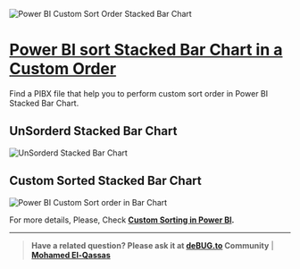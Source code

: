 ![Power BI Custom Sort Order Stacked Bar Chart](https://user-images.githubusercontent.com/49816567/157795732-90bf59ba-e76f-4985-8eaf-0dd47211f91f.png)


# [Power BI sort Stacked Bar Chart in a Custom Order](https://devoworx.net/power-bi-custom-sort-order-bar-chart/)

Find a PIBX file that help you to perform custom sort order in Power BI Stacked Bar Chart.

## UnSorderd Stacked Bar Chart
![UnSorderd Stacked Bar Chart](https://user-images.githubusercontent.com/49816567/157779113-fc14df64-24c8-4ac2-8bda-c23276f169b1.png)

## Custom Sorted Stacked Bar Chart
![Power BI Custom Sort order in Bar Chart](https://user-images.githubusercontent.com/49816567/157779184-9e8de6ba-5b5c-4aa7-a53f-e912d1b16206.png)

  
For more details, Please, Check **[Custom Sorting in Power BI](https://devoworx.net/power-bi-custom-sort-order-bar-chart/).**


--------------
> **Have a related question? Please ask it at [deBUG.to](https://deBUG.to) Community** | **[Mohamed El-Qassas](https://devoworx.com)**
